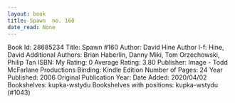 ```yaml
---
layout: book
title: Spawn  no. 160
date_read: None
---
```


Book Id: 28685234
Title: Spawn #160
Author: David Hine
Author l-f: Hine, David
Additional Authors: Brian Haberlin, Danny Miki, Tom Orzechowski, Philip Tan
ISBN: 
My Rating: 0
Average Rating: 3.80
Publisher: Image - Todd McFarlane Productions
Binding: Kindle Edition
Number of Pages: 24
Year Published: 2006
Original Publication Year: 
Date Added: 2020/04/02
Bookshelves: kupka-wstydu
Bookshelves with positions: kupka-wstydu (#1043)

